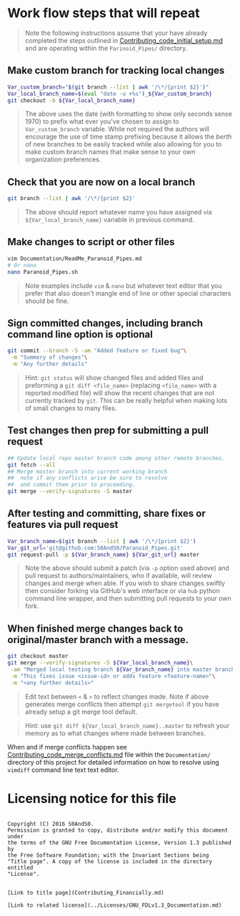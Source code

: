 # Work flow steps that will repeat

 > Note the following instructions assume that your have already completed the
 steps outlined in
 [Contributing_code_initial_setup.md](Contributing_code_initial_setup.md)
 and are operating within the `Parinoid_Pipes/` directory.

## Make custom branch for tracking local changes

```bash
Var_custom_branch="$(git branch --list | awk '/\*/{print $2}')"
Var_local_branch_name=$(eval "date -u +%s")_${Var_custom_branch}
git checkout -b ${Var_local_branch_name}
```

 > The above uses the date (with formatting to show only seconds sense 1970)
 to prefix what ever you've chosen to assign to `Var_custom_branch` variable.
 While not required the authors will encourage the use of time stamp prefixing
 because it allows the *berth* of new branches to be easily tracked while also
 allowing for you to make custom branch names that make sense to your own
 organization preferences.

## Check that you are now on a local branch

```bash
git branch --list | awk '/\*/{print $2}'
```

 > The above should report whatever name you have assigned via
 `${Var_local_branch_name}` variable in previous command.

## Make changes to script or other files

```bash
vim Documentation/ReadMe_Paranoid_Pipes.md
# Or nano
nano Paranoid_Pipes.sh
```

 > Note examples include `vim` & `nano` but whatever text editor that you prefer
 that also doesn't mangle end of line or other special characters should be fine.

## Sign committed changes, including branch command line option is optional

```bash
git commit --branch -S -am "Added feature or fixed bug"\
 -m "Summery of changes"\
 -m "Any further details"
```

 > Hint: `git status` will show changed files and added files and preforming a
 `git diff <file_name>` (replacing `<file_name>` with a reported modified file)
 will show the recent changes that are not currently tracked by `git`. This can
 be really helpful when making lots of small changes to many files.

## Test changes then prep for submitting a pull request

```bash
## Update local repo master branch code among other remote branches.
git fetch --all
## Merge master branch into current working branch
##  note if any conflicts arise be sure to resolve
##  and commit them prior to proceeding.
git merge --verify-signatures -S master
```

## After testing and committing, share fixes or features via pull request

```bash
Var_branch_name=$(git branch --list | awk '/\*/{print $2}')
Var_git_url='git@github.com:S0AndS0/Paranoid_Pipes.git'
git request-pull -p ${Var_branch_name} ${Var_git_url} master
```

 > Note the above should submit a patch (via `-p` option used above) and pull
 request to authors/maintainers, who if available, will review changes and
 merge when able. If you wish to share changes swiftly then consider forking
 via GitHub's web interface or via `hub` python command line wrapper, and then
 submitting pull requests to your own fork.

## When finished merge changes back to original/master branch with a message.

```bash
git checkout master
git merge --verify-signatures -S ${Var_local_branch_name}\
 -am "Merged local testing branch ${Var_branch_name} into master branch"\
 -m "This fixes issue <issue-id> or adds feature <feature-name>"\
 -m "<any further details>"
```

 > Edit text between `<` & `>` to reflect changes made. Note if above generates
 merge conflicts then attempt `git mergetool` if you have already setup a git
 merge tool default.

 > Hint: use `git diff ${Var_local_branch_name}..master` to refresh your memory
 as to what changes where made between branches.

When and if merge conflicts happen see [Contributing_code_merge_conflicts.md](Contributing_code_merge_conflicts.md)
 file within the `Documentation/` directory of this project for detailed
 information on how to resolve using `vimdiff` command line text text editor.

# Licensing notice for this file

 > ```
    Copyright (C) 2016 S0AndS0.
    Permission is granted to copy, distribute and/or modify this document under
    the terms of the GNU Free Documentation License, Version 1.3 published by
    the Free Software Foundation; with the Invariant Sections being
    "Title page". A copy of the license is included in the directory entitled
    "License".
```

[Link to title page](Contributing_Financially.md)

[Link to related license](../Licenses/GNU_FDLv1.3_Documentation.md)

